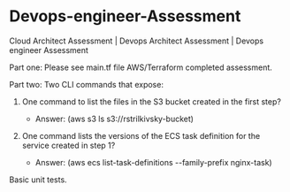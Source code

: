 # Devops-engineer-Assessment
Cloud Architect Assessment | Devops Architect Assessment | Devops engineer Assessment

Part one: Please see main.tf file AWS/Terraform completed assessment. 

Part two: 
Two CLI commands that expose: 
  1. One command to list the files in the S3 bucket created in the first step? 
      
      - Answer: (aws s3 ls s3://rstrilkivsky-bucket)
        
  2. One command lists the versions of the ECS task definition for the service created in step 1?
      
      - Answer: (aws ecs list-task-definitions --family-prefix nginx-task)

Basic unit tests.
